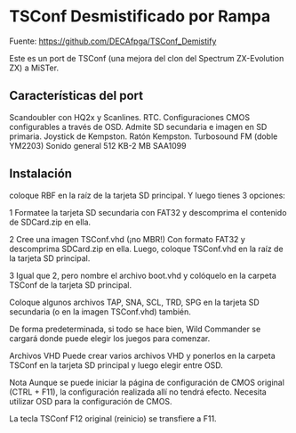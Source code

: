 # TSConf Desmistificado por Rampa

Fuente: https://github.com/DECAfpga/TSConf_Demistify

Este es un port de TSConf (una mejora del clon del Spectrum ZX-Evolution ZX) a MiSTer.

Características del port
------------------------
Scandoubler con HQ2x y Scanlines.
RTC.
Configuraciones CMOS configurables a través de OSD.
Admite SD secundaria e imagen en SD primaria.
Joystick de Kempston.
Ratón Kempston.
Turbosound FM (doble YM2203)
Sonido general 512 KB-2 MB
SAA1099

Instalación
------------------------
coloque RBF en la raíz de la tarjeta SD principal. Y luego tienes 3 opciones:

1 Formatee la tarjeta SD secundaria con FAT32 y descomprima el contenido de SDCard.zip en ella.

2 Cree una imagen TSConf.vhd (¡no MBR!) Con formato FAT32 y descomprima SDCard.zip en ella. Luego, coloque TSConf.vhd en la raíz de la tarjeta SD principal.

3 Igual que 2, pero nombre el archivo boot.vhd y colóquelo en la carpeta TSConf de la tarjeta SD principal.

Coloque algunos archivos TAP, SNA, SCL, TRD, SPG en la tarjeta SD secundaria (o en la imagen TSConf.vhd) también.

De forma predeterminada, si todo se hace bien, Wild Commander se cargará donde puede elegir los juegos para comenzar.

Archivos VHD
Puede crear varios archivos VHD y ponerlos en la carpeta TSConf en la tarjeta SD principal y luego elegir entre OSD.

Nota
Aunque se puede iniciar la página de configuración de CMOS original (CTRL + F11), la configuración realizada allí no tendrá efecto. Necesita utilizar OSD para la configuración de CMOS.

La tecla TSConf F12 original (reinicio) se transfiere a F11.
